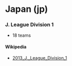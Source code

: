 # Japan (jp)


### J. League Division 1

- 18 teams

#### Wikipedia

- [2013_J._League_Division_1](http://en.wikipedia.org/wiki/2013_J._League_Division_1)
